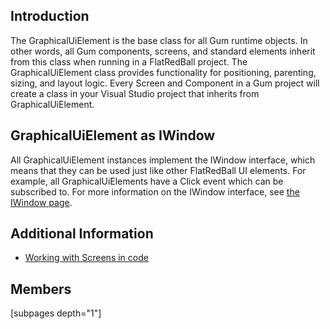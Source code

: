 ## Introduction

The GraphicalUiElement is the base class for all Gum runtime objects. In other words, all Gum components, screens, and standard elements inherit from this class when running in a FlatRedBall project. The GraphicalUiElement class provides functionality for positioning, parenting, sizing, and layout logic. Every Screen and Component in a Gum project will create a class in your Visual Studio project that inherits from GraphicalUiElement.

## GraphicalUiElement as IWindow

All GraphicalUiElement instances implement the IWindow interface, which means that they can be used just like other FlatRedBall UI elements. For example, all GraphicalUiElements have a Click event which can be subscribed to. For more information on the IWindow interface, see [the IWindow page](/frb/docs/index.php?title=FlatRedBall.Gui.IWindow.md "FlatRedBall.Gui.IWindow").

## Additional Information

-   [Working with Screens in code](/frb/docs/index.php?title=Gum:How_To:Work_with_Screens_in_Code.md "Gum:How To:Work with Screens in Code")

## Members

\[subpages depth="1"\]
